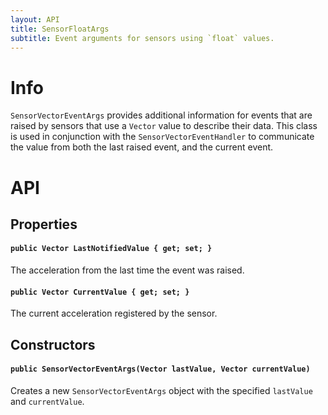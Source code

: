 ```yaml
---
layout: API
title: SensorFloatArgs
subtitle: Event arguments for sensors using `float` values.
---
```


# Info

`SensorVectorEventArgs` provides additional information for events that are raised by sensors that use a `Vector` value to describe their data. This class is used in conjunction with the `SensorVectorEventHandler` to communicate the value from both the last raised event, and the current event.

# API

## Properties

#### `public Vector LastNotifiedValue { get; set; }`

The acceleration from the last time the event was raised.

#### `public Vector CurrentValue { get; set; }`

The current acceleration registered by the sensor.

## Constructors

#### `public SensorVectorEventArgs(Vector lastValue, Vector currentValue)`

Creates a new `SensorVectorEventArgs` object with the specified `lastValue` and `currentValue`.